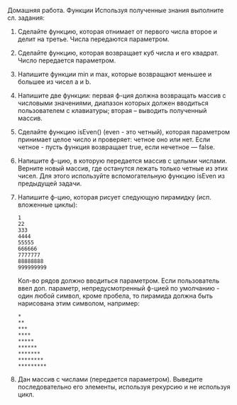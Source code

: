 Домашняя работа. Функции
Используя полученные знания выполните сл. задания:
1. Сделайте функцию, которая отнимает от первого числа второе и делит на
третье. Числа передаются параметром.

2. Сделайте функцию, которая возвращает куб числа и его квадрат. Число
передается параметром.

3. Напишите функции min и max, которые возвращают меньшее и большее из
чисел a и b.
4. Напишите две функции: первая ф-ция должна возвращать массив с
числовыми значениями, диапазон которых должен вводиться пользователем
с клавиатуры; вторая – выводить полученный массив.

5. Сделайте функцию isEven() (even - это четный), которая параметром
принимает целое число и проверяет: четное оно или нет. Если четное - пусть
функция возвращает true, если нечетное — false.

6. Напишите ф-цию, в которую передается массив с целыми числами.
Верните новый массив, где останутся лежать только четные из этих чисел.
Для этого используйте вспомогательную функцию isEven из предыдущей
задачи.

7. Напишите ф-цию, которая рисует следующую пирамидку (исп. вложенные
циклы):
    
    ```
    1
    22
    333
    4444
    55555
    666666
    7777777
    88888888
    999999999
    ```

    Кол-во рядов должно вводиться параметром. Если пользователь ввел доп.
    параметр, непредусмотренный ф-цией по умолчанию - один любой символ,
    кроме пробела, то пирамида должна быть нарисована этим символом,
    например:
    
    ```
    *
    **
    ***
    ****
    *****
    ******
    *******
    ********
    *********
    ```

8. Дан массив с числами (передается параметром). Выведите последовательно его элементы, используя рекурсию и не используя цикл.

